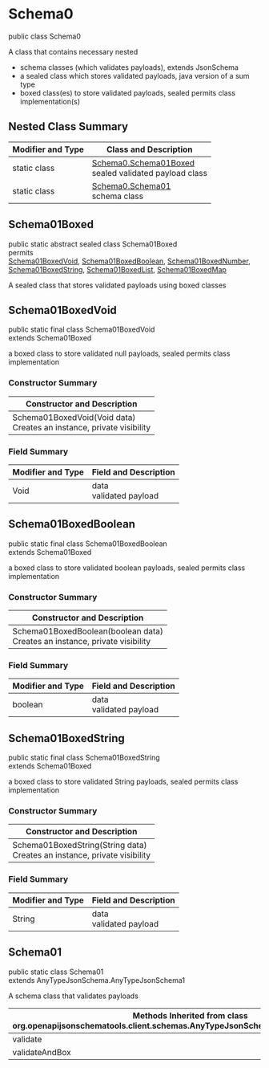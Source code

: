 # Schema0
public class Schema0

A class that contains necessary nested
- schema classes (which validates payloads), extends JsonSchema
- a sealed class which stores validated payloads, java version of a sum type
- boxed class(es) to store validated payloads, sealed permits class implementation(s)

## Nested Class Summary
| Modifier and Type | Class and Description |
| ----------------- | ---------------------- |
| static class | [Schema0.Schema01Boxed](#schema01boxed)<br> sealed validated payload class |
| static class | [Schema0.Schema01](#schema01)<br> schema class |

## Schema01Boxed
public static abstract sealed class Schema01Boxed<br>
permits<br>
[Schema01BoxedVoid](#schema01boxedvoid),
[Schema01BoxedBoolean](#schema01boxedboolean),
[Schema01BoxedNumber](#schema01boxednumber),
[Schema01BoxedString](#schema01boxedstring),
[Schema01BoxedList](#schema01boxedlist),
[Schema01BoxedMap](#schema01boxedmap)

A sealed class that stores validated payloads using boxed classes

## Schema01BoxedVoid
public static final class Schema01BoxedVoid<br>
extends Schema01Boxed

a boxed class to store validated null payloads, sealed permits class implementation

### Constructor Summary
| Constructor and Description |
| --------------------------- |
| Schema01BoxedVoid(Void data)<br>Creates an instance, private visibility |

### Field Summary
| Modifier and Type | Field and Description |
| ----------------- | ---------------------- |
| Void | data<br>validated payload |

## Schema01BoxedBoolean
public static final class Schema01BoxedBoolean<br>
extends Schema01Boxed

a boxed class to store validated boolean payloads, sealed permits class implementation

### Constructor Summary
| Constructor and Description |
| --------------------------- |
| Schema01BoxedBoolean(boolean data)<br>Creates an instance, private visibility |

### Field Summary
| Modifier and Type | Field and Description |
| ----------------- | ---------------------- |
| boolean | data<br>validated payload |

## Schema01BoxedString
public static final class Schema01BoxedString<br>
extends Schema01Boxed

a boxed class to store validated String payloads, sealed permits class implementation

### Constructor Summary
| Constructor and Description |
| --------------------------- |
| Schema01BoxedString(String data)<br>Creates an instance, private visibility |

### Field Summary
| Modifier and Type | Field and Description |
| ----------------- | ---------------------- |
| String | data<br>validated payload |

## Schema01
public static class Schema01<br>
extends AnyTypeJsonSchema.AnyTypeJsonSchema1

A schema class that validates payloads

| Methods Inherited from class org.openapijsonschematools.client.schemas.AnyTypeJsonSchema.AnyTypeJsonSchema1 |
| ------------------------------------------------------------------ |
| validate                                                           |
| validateAndBox                                                     |
